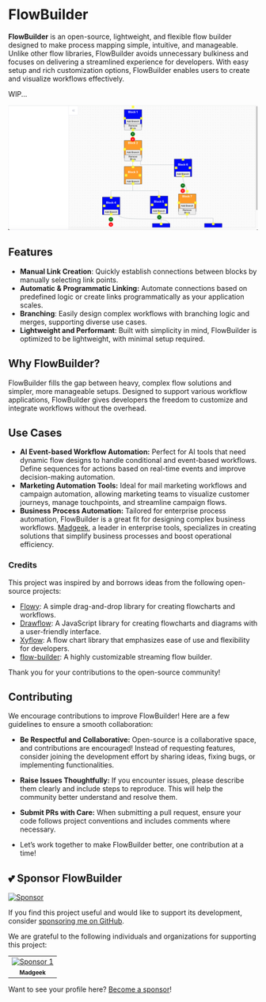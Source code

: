 # FlowBuilder

**FlowBuilder** is an open-source, lightweight, and flexible flow builder designed to make process mapping simple, intuitive, and manageable. Unlike other flow libraries, FlowBuilder avoids unnecessary bulkiness and focuses on delivering a streamlined experience for developers. With easy setup and rich customization options, FlowBuilder enables users to create and visualize workflows effectively.

WIP...

![Work In Progress](screenshots/screenshot-2.png)

## Features

- **Manual Link Creation**: Quickly establish connections between blocks by manually selecting link points.
- **Automatic & Programmatic Linking:** Automate connections based on predefined logic or create links programmatically as your application scales.
- **Branching**: Easily design complex workflows with branching logic and merges, supporting diverse use cases.
- **Lightweight and Performant**: Built with simplicity in mind, FlowBuilder is optimized to be lightweight, with minimal setup required.

## Why FlowBuilder?

FlowBuilder fills the gap between heavy, complex flow solutions and simpler, more manageable setups. Designed to support various workflow applications, FlowBuilder gives developers the freedom to customize and integrate workflows without the overhead.

## Use Cases
- **AI Event-based Workflow Automation:** Perfect for AI tools that need dynamic flow designs to handle conditional and event-based workflows. Define sequences for actions based on real-time events and improve decision-making automation.
- **Marketing Automation Tools:** Ideal for mail marketing workflows and campaign automation, allowing marketing teams to visualize customer journeys, manage touchpoints, and streamline campaign flows.
- **Business Process Automation:** Tailored for enterprise process automation, FlowBuilder is a great fit for designing complex business workflows. [Madgeek](https://www.madgeek.in), a leader in enterprise tools, specializes in creating solutions that simplify business processes and boost operational efficiency.

### Credits

This project was inspired by and borrows ideas from the following open-source projects:

- [Flowy](https://github.com/alyssaxuu/flowy): A simple drag-and-drop library for creating flowcharts and workflows.
- [Drawflow](https://github.com/jerosoler/Drawflow): A JavaScript library for creating flowcharts and diagrams with a user-friendly interface.
- [Xyflow](https://github.com/xyflow/xyflow): A flow chart library that emphasizes ease of use and flexibility for developers.
- [flow-builder](https://github.com/bytedance/flow-builder): A highly customizable streaming flow builder.

Thank you for your contributions to the open-source community!

## Contributing
We encourage contributions to improve FlowBuilder! Here are a few guidelines to ensure a smooth collaboration:

- **Be Respectful and Collaborative:** Open-source is a collaborative space, and contributions are encouraged! Instead of requesting features, consider joining the development effort by sharing ideas, fixing bugs, or implementing functionalities.
- **Raise Issues Thoughtfully:** If you encounter issues, please describe them clearly and include steps to reproduce. This will help the community better understand and resolve them.
- **Submit PRs with Care:** When submitting a pull request, ensure your code follows project conventions and includes comments where necessary.

- Let’s work together to make FlowBuilder better, one contribution at a time!

## 💕 Sponsor FlowBuilder

[![Sponsor](https://img.shields.io/badge/Sponsor-GitHub%20Sponsors-pink.svg)](https://github.com/sponsors/1Madgeek)

If you find this project useful and would like to support its development, consider [sponsoring me on GitHub](https://github.com/sponsors/1Madgeek).

We are grateful to the following individuals and organizations for supporting this project:

<table>
  <tr>
    <td align="center">
      <a href="https://github.com/1Madgeek">
        <img src="https://avatars.githubusercontent.com/u/33049092?s=200&v=4" width="100px;" alt="Sponsor 1"/>
        <br/>
        <sub><b>Madgeek</b></sub>
      </a>
    </td>
  </tr>
</table>

Want to see your profile here? [Become a sponsor](https://github.com/sponsors/1Madgeek)!
